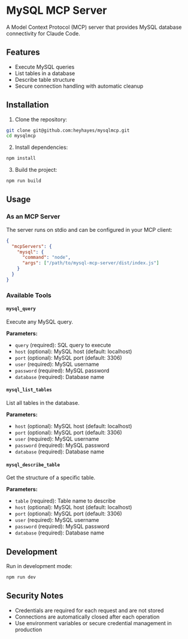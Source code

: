 # MySQL MCP Server

A Model Context Protocol (MCP) server that provides MySQL database connectivity for Claude Code.

## Features

- Execute MySQL queries
- List tables in a database
- Describe table structure
- Secure connection handling with automatic cleanup

## Installation

1. Clone the repository:
```bash
git clone git@github.com:heyhayes/mysqlmcp.git
cd mysqlmcp
```

2. Install dependencies:
```bash
npm install
```

3. Build the project:
```bash
npm run build
```

## Usage

### As an MCP Server

The server runs on stdio and can be configured in your MCP client:

```json
{
  "mcpServers": {
    "mysql": {
      "command": "node",
      "args": ["/path/to/mysql-mcp-server/dist/index.js"]
    }
  }
}
```

### Available Tools

#### `mysql_query`
Execute any MySQL query.

**Parameters:**
- `query` (required): SQL query to execute
- `host` (optional): MySQL host (default: localhost)
- `port` (optional): MySQL port (default: 3306)
- `user` (required): MySQL username
- `password` (required): MySQL password
- `database` (required): Database name

#### `mysql_list_tables`
List all tables in the database.

**Parameters:**
- `host` (optional): MySQL host (default: localhost)
- `port` (optional): MySQL port (default: 3306)
- `user` (required): MySQL username
- `password` (required): MySQL password
- `database` (required): Database name

#### `mysql_describe_table`
Get the structure of a specific table.

**Parameters:**
- `table` (required): Table name to describe
- `host` (optional): MySQL host (default: localhost)
- `port` (optional): MySQL port (default: 3306)
- `user` (required): MySQL username
- `password` (required): MySQL password
- `database` (required): Database name

## Development

Run in development mode:
```bash
npm run dev
```

## Security Notes

- Credentials are required for each request and are not stored
- Connections are automatically closed after each operation
- Use environment variables or secure credential management in production